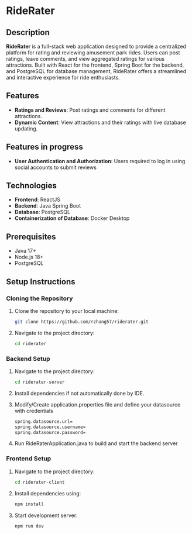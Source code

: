# RideRater

## Description

**RideRater** is a full-stack web application designed to provide a centralized platform for rating and reviewing amusement park rides. Users can post ratings, leave comments, and view aggregated ratings for various attractions. Built with React for the frontend, Spring Boot for the backend, and PostgreSQL for database management, RideRater offers a streamlined and interactive experience for ride enthusiasts.

## Features

- **Ratings and Reviews**: Post ratings and comments for different attractions.
- **Dynamic Content**: View attractions and their ratings with live database updating.

## Features in progress

- **User Authentication and Authorization**: Users required to log in using social accounts to submit reviews

## Technologies

- **Frontend**: ReactJS
- **Backend**: Java Spring Boot
- **Database**: PostgreSQL
- **Containerization of Database**: Docker Desktop

## Prerequisites

- Java 17+
- Node.js 18+
- PostgreSQL

## Setup Instructions

### Cloning the Repository

1. Clone the repository to your local machine:
   ```bash
   git clone https://github.com/rzhang57/riderater.git

2. Navigate to the project directory:
   ```bash
   cd riderater

### Backend Setup
1. Navigate to the project directory:
   ```bash
   cd riderater-server

2. Install dependencies if not automatically done by IDE.

3. Modify/Create application.properties file and define your datasource with credentials
   ```bash
   spring.datasource.url=
   spring.datasource.username=
   spring.datasource.password=

4. Run RideRaterApplication.java to build and start the backend server

### Frontend Setup
1. Navigate to the project directory:
   ```bash
   cd riderater-client

2. Install dependencies using:
   ```bash
   npm install

3. Start development server:
   ```bash
   npm run dev


